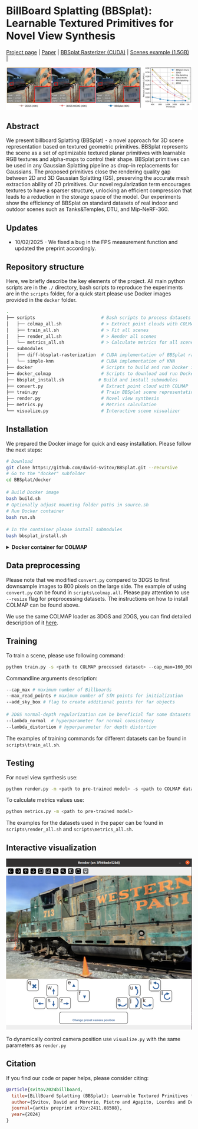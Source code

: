 # BillBoard Splatting (BBSplat): Learnable Textured Primitives for Novel View Synthesis

[Project page](https://david-svitov.github.io/BBSplat_project_page/) | [Paper](https://arxiv.org/pdf/2411.08508) | [BBSplat Rasterizer (CUDA)](https://github.com/david-svitov/diff-bbsplat-rasterization/) | [Scenes example (1.5GB)](https://drive.google.com/file/d/1gu_bDFXx38KJtwIrXo8lMVtuY-P2PFXX/view?usp=sharing) |<br>


![Teaser image](assets/readme_images/teaser.png)

## Abstract
We present billboard Splatting (BBSplat) - a novel approach for 3D scene representation based on textured geometric primitives. BBSplat represents the scene as a set of optimizable textured planar primitives with learnable RGB textures and alpha-maps to control their shape. BBSplat primitives can be used in any Gaussian Splatting pipeline as drop-in replacements for Gaussians.
The proposed primitives close the rendering quality gap between 2D and 3D Gaussian Splatting (GS), preserving the accurate mesh extraction ability of 2D primitives.
Our novel regularization term encourages textures to have a sparser structure, unlocking an efficient compression that leads to a reduction in the storage space of the model. Our experiments show the efficiency of BBSplat on standard datasets of real indoor and outdoor scenes such as Tanks&Temples, DTU, and Mip-NeRF-360. 

## Updates

* 10/02/2025 - We fixed a bug in the FPS measurement function and updated the preprint accordingly.

## Repository structure

Here, we briefly describe the key elements of the project. All main python scripts are in the ```./``` directory, 
bash scripts to reproduce the experiments are in the ```scripts``` folder, for a quick start please use 
Docker images provided in the ```docker``` folder.

```bash
.
├── scripts                         # Bash scripts to process datasets
│   ├── colmap_all.sh               # > Extract point clouds with COLMAP
│   ├── train_all.sh                # > Fit all scenes
│   ├── render_all.sh               # > Render all scenes
│   └── metrics_all.sh              # > Calculate metrics for all scenes
├── submodules
│   ├── diff-bbsplat-rasterization  # CUDA implementation of BBSplat rasterized
│   └── simple-knn                  # CUDA implementation of KNN
├── docker                          # Scripts to build and run Docker image
├── docker_colmap                   # Scripts to download and run Docker image for COLMAP
├── bbsplat_install.sh             # Build and install submodules
├── convert.py                      # Extract point cloud with COLMAP
├── train.py                        # Train BBSplat scene representation
├── render.py                       # Novel view synthesis 
├── metrics.py                      # Metrics calculation
└── visualize.py                    # Interactive scene visualizer
```


## Installation

We prepared the Docker image for quick and easy installation. Please follow the next steps:

```bash
# Download
git clone https://github.com/david-svitov/BBSplat.git --recursive
# Go to the "docker" subfolder
cd BBSplat/docker

# Build Docker image
bash build.sh
# Optionally adjust mounting folder paths in source.sh
# Run Docker container
bash run.sh

# In the container please install submodules 
bash bbsplat_install.sh
```

<details>
<summary><span style="font-weight: bold;">Docker container for COLMAP</span></summary>

To use COLMAP you can also use provided Docker image in the ```docker_colmap``` as follows:

```bash
cd BBSplat/docker_colmap
# Optionally adjust mounting folder paths in source.sh
# Run Docker container
bash run.sh

# The trick is that you have to install OpenCV in this container because we use "jsantisi/colmap-gpu" one
add-apt-repository universe
apt-get update
apt install python3-pip
python3 -m pip install opencv-python
```
</details>

## Data preprocessing

Please note that we modified ```convert.py``` compared to 3DGS to first downsample images to 800 pixels on the large side.
The example of using ```convert.py``` can be found in ```scripts\colmap.all```. Please pay attention to use ```--resize``` 
flag for preprocessing datasets. The instructions on how to install COLMAP can be found above.

We use the same COLMAP loader as 3DGS and 2DGS, you can find detailed description of it [here](https://github.com/graphdeco-inria/gaussian-splatting?tab=readme-ov-file#processing-your-own-scenes). 


## Training
To train a scene, please use following command:
```bash
python train.py -s <path to COLMAP processed dataset> --cap_max=160_000 --max_read_points=150_000 --add_sky_box
```
Commandline arguments description:
```bash
--cap_max # maximum number of Billboards
--max_read_points # maximum number of SfM points for initialization 
--add_sky_box # flag to create additional points for far objects

# 2DGS normal-depth regularization can be beneficial for some datasets
--lambda_normal  # hyperparameter for normal consistency
--lambda_distortion # hyperparameter for depth distortion
```

The examples of training commands for different datasets can be found in ```scripts\train_all.sh```.

## Testing
For novel view synthesis use:
```bash
python render.py -m <path to pre-trained model> -s <path to COLMAP dataset> 
```

To calculate metrics values use:
```bash
python metrics.py -m <path to pre-trained model>
```

The examples for the datasets used in the paper can be found in ```scripts\render_all.sh``` and ```scripts\metrics_all.sh```.

## Interactive visualization

![Teaser image](assets/readme_images/visualizer.png)

To dynamically control camera position use ```visualize.py``` with the same parameters as ```render.py```

## Citation
If you find our code or paper helps, please consider citing:
```bibtex
@article{svitov2024billboard,
  title={BillBoard Splatting (BBSplat): Learnable Textured Primitives for Novel View Synthesis},
  author={Svitov, David and Morerio, Pietro and Agapito, Lourdes and Del Bue, Alessio},
  journal={arXiv preprint arXiv:2411.08508},
  year={2024}
}
```
